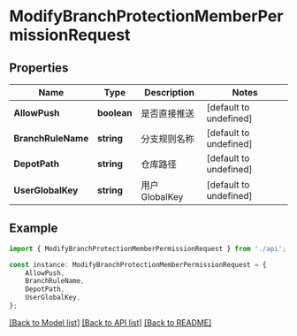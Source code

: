 # ModifyBranchProtectionMemberPermissionRequest


## Properties

Name | Type | Description | Notes
------------ | ------------- | ------------- | -------------
**AllowPush** | **boolean** | 是否直接推送 | [default to undefined]
**BranchRuleName** | **string** | 分支规则名称 | [default to undefined]
**DepotPath** | **string** | 仓库路径 | [default to undefined]
**UserGlobalKey** | **string** | 用户GlobalKey | [default to undefined]

## Example

```typescript
import { ModifyBranchProtectionMemberPermissionRequest } from './api';

const instance: ModifyBranchProtectionMemberPermissionRequest = {
    AllowPush,
    BranchRuleName,
    DepotPath,
    UserGlobalKey,
};
```

[[Back to Model list]](../README.md#documentation-for-models) [[Back to API list]](../README.md#documentation-for-api-endpoints) [[Back to README]](../README.md)
